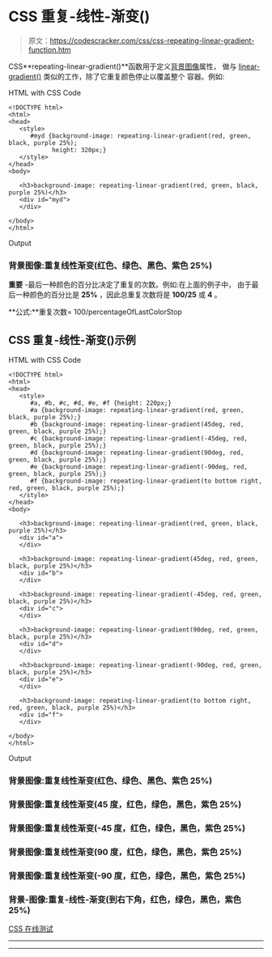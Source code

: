 # CSS 重复-线性-渐变()

> 原文：<https://codescracker.com/css/css-repeating-linear-gradient-function.htm>

CSS**repeating-linear-gradient()**函数用于定义[背景图像](/css/css-background-image.htm)属性， 做与 [linear-gradient()](/css/css-linear-gradient-function.htm) 类似的工作，除了它重复颜色停止以覆盖整个 容器。例如:

HTML with CSS Code

```
<!DOCTYPE html>
<html>
<head>
   <style>
      #myd {background-image: repeating-linear-gradient(red, green, black, purple 25%);
            height: 320px;}
   </style>
</head>
<body>

   <h3>background-image: repeating-linear-gradient(red, green, black, purple 25%)</h3>
   <div id="myd">
   </div>

</body>
</html>
```

Output

### 背景图像:重复线性渐变(红色、绿色、黑色、紫色 25%)

**重要** -最后一种颜色的百分比决定了重复的次数。例如:在上面的例子中， 由于最后一种颜色的百分比是 **25%** ，因此总重复次数将是 **100/25** 或 **4** 。

**公式:**重复次数= 100/percentageOfLastColorStop

## CSS 重复-线性-渐变()示例

HTML with CSS Code

```
<!DOCTYPE html>
<html>
<head>
   <style>
      #a, #b, #c, #d, #e, #f {height: 220px;}
      #a {background-image: repeating-linear-gradient(red, green, black, purple 25%);}
      #b {background-image: repeating-linear-gradient(45deg, red, green, black, purple 25%);}
      #c {background-image: repeating-linear-gradient(-45deg, red, green, black, purple 25%);}
      #d {background-image: repeating-linear-gradient(90deg, red, green, black, purple 25%);}
      #e {background-image: repeating-linear-gradient(-90deg, red, green, black, purple 25%);}
      #f {background-image: repeating-linear-gradient(to bottom right, red, green, black, purple 25%);}
   </style>
</head>
<body>

   <h3>background-image: repeating-linear-gradient(red, green, black, purple 25%)</h3>
   <div id="a">
   </div>

   <h3>background-image: repeating-linear-gradient(45deg, red, green, black, purple 25%)</h3>
   <div id="b">
   </div>

   <h3>background-image: repeating-linear-gradient(-45deg, red, green, black, purple 25%)</h3>
   <div id="c">
   </div>

   <h3>background-image: repeating-linear-gradient(90deg, red, green, black, purple 25%)</h3>
   <div id="d">
   </div>

   <h3>background-image: repeating-linear-gradient(-90deg, red, green, black, purple 25%)</h3>
   <div id="e">
   </div>

   <h3>background-image: repeating-linear-gradient(to bottom right, red, green, black, purple 25%)</h3>
   <div id="f">
   </div>

</body>
</html>
```

Output

### 背景图像:重复线性渐变(红色、绿色、黑色、紫色 25%)

### 背景图像:重复线性渐变(45 度，红色，绿色，黑色，紫色 25%)

### 背景图像:重复线性渐变(-45 度，红色，绿色，黑色，紫色 25%)

### 背景图像:重复线性渐变(90 度，红色，绿色，黑色，紫色 25%)

### 背景图像:重复线性渐变(-90 度，红色，绿色，黑色，紫色 25%)

### 背景-图像:重复-线性-渐变(到右下角，红色，绿色，黑色，紫色 25%)

[CSS 在线测试](/exam/showtest.php?subid=5)

* * *

* * *